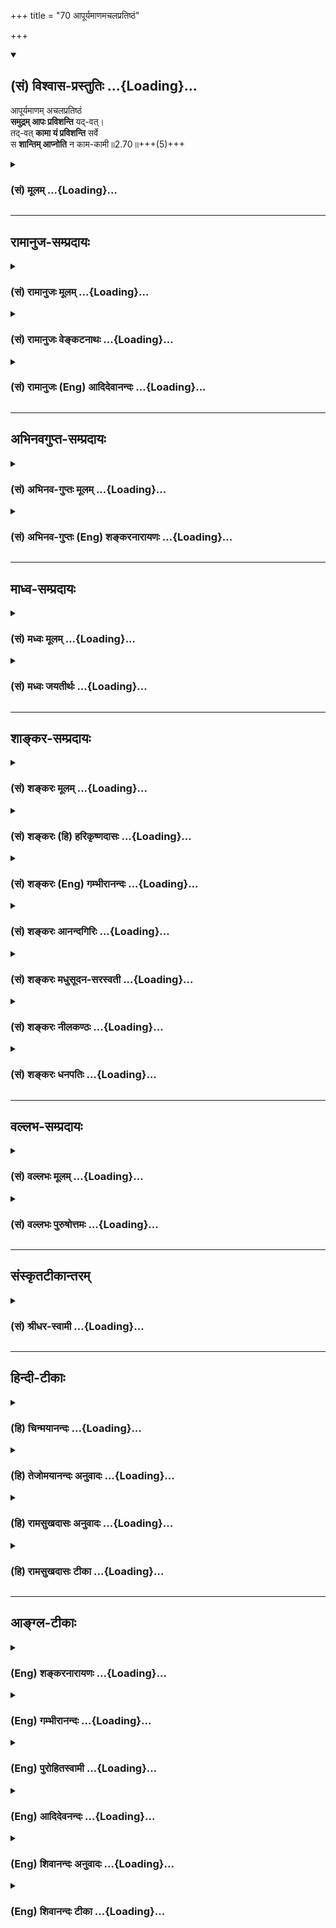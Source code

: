 +++
title = "70 आपूर्यमाणमचलप्रतिष्ठं"

+++
<div class="js_include" newlevelforh1="2" title="(सं) विश्वास-प्रस्तुतिः" unfilled url="/purANam_vaiShNavam/mahAbhAratam/06-bhIShma-parva/03-bhagavad-gItA-parva/saMskRtam/vishvAsa-prastutiH/02_sAnkhya-yogaH_sarva-/70_ApUryamANamachala.md">
<details open><summary><h2>(सं) विश्वास-प्रस्तुतिः ...{Loading}...</h2></summary>

आपूर्यमाणम् अचलप्रतिष्ठं  
**समुद्रम् आपः प्रविशन्ति** यद्-वत्।  
तद्-वत् **कामा यं प्रविशन्ति** सर्वे  
स **शान्तिम् आप्नोति** न काम-कामी॥2.70॥+++(5)+++
</details>
</div>
<div class="js_include collapsed" newlevelforh1="3" title="(सं) मूलम्" unfilled url="/purANam_vaiShNavam/mahAbhAratam/06-bhIShma-parva/03-bhagavad-gItA-parva/saMskRtam/mUlam/02_sAnkhya-yogaH_sarva-/70_ApUryamANamachala.md">
<details><summary><h3>(सं) मूलम् ...{Loading}...</h3></summary>

आपूर्यमाणमचलप्रतिष्ठं  
समुद्रमापः प्रविशन्ति यद्वत्।  
तद्वत्कामा यं प्रविशन्ति सर्वे  
स शान्तिमाप्नोति न कामकामी।।2.70।।
</details>
</div>


_________________
## रामानुज-सम्प्रदायः
<div class="js_include collapsed" newlevelforh1="3" title="(सं) रामानुजः मूलम्" unfilled url="/purANam_vaiShNavam/mahAbhAratam/06-bhIShma-parva/03-bhagavad-gItA-parva/saMskRtam/rAmAnujaH/mUlam/02_sAnkhya-yogaH_sarva-/70_ApUryamANamachala.md">
<details><summary><h3>(सं) रामानुजः मूलम् ...{Loading}...</h3></summary>

।।2.70।। यथा आत्मना एव **आपूर्यमाणम्** एकरूपं **समुद्रं** नादेया
**आपः प्रविशन्ति** आसाम् अपां प्रवेशे अपि अप्रवेशे वा समुद्रो न कञ्चन
विशेषम् आपद्यते। एवं **सर्वे कामाः** शब्दादिविषया **यं** संयमिनं
**प्रविशन्ति** इन्द्रियगोचरतां यान्ति **स शान्तिम् आप्नोति।**
शब्दादिषु इन्द्रियगोचरताम् आपन्नेषु अनापन्नेषु च स्वात्मावलोकनतृप्त्या
एव यो न विकारम् आप्नोति स एव शान्तिम् आप्नोति इत्यर्थः **न कामकामी**
यः शब्दादिभिर्विक्रियते स कदाचिद् अपि न शान्तिम् आप्नोति।  

</details>
</div>
<div class="js_include collapsed" newlevelforh1="3" title="(सं) रामानुजः वेङ्कटनाथः" unfilled url="/purANam_vaiShNavam/mahAbhAratam/06-bhIShma-parva/03-bhagavad-gItA-parva/saMskRtam/rAmAnujaH/venkaTanAthaH/02_sAnkhya-yogaH_sarva-/70_ApUryamANamachala.md">
<details><summary><h3>(सं) रामानुजः वेङ्कटनाथः ...{Loading}...</h3></summary>

।।2.70।। एवं शब्दाद्यदर्शिनः पर्यवसितात्मदर्शनमयी सिद्धिरुक्ता एतस्या एव
सिद्धेरर्वाचीनामदूरविप्रकृष्टां
शब्दादिविषयदर्शनेऽप्यविकारतारूपामवस्थामाह आपूर्यमाणमिति। अत्र
प्रवेशाप्रवेशयोरविशेषोपलम्भस्य विवक्षितत्वात्आपूर्णमाणमिति न
प्रविशन्तीभिर्नादेयीभिरद्भिरापूरणं विवक्षितम् अपितु दार्ष्टान्तिके
विवक्षितायाः स्वात्मावलोकनतृप्तेः प्रतिनिर्देशः क्रियते इति दर्शयति
स्वेनैवेति। अचलप्रतिष्ठशब्दोऽत्र

सीमातिलङ्घनादिहेतुभूतवृद्धिह्रासराहित्यपर इत्याह एकरूपमिति। नादेया
इत्यनेन समुद्रप्रयत्ननिरपेक्षं स्वतस्समुद्रप्रावण्यं सूच्यते। दृष्टान्ते
निर्मथितार्थमाह आसामिति। कामा इत्यत्र कर्मणि व्युत्पत्तिमभिप्रेत्याह
शब्दादयो विषया इति। अविकारतासिद्ध्यर्थं यच्छब्दस्य
पूर्वोक्तसंयमित्वाभिप्रायतामाह यं संयमिनमिति। रूपादिविषयाणां पुरुषे
प्रवेशो नान्नपानादिवच्छरीरान्तःप्रवेशः अतः तत्तदिन्द्रियद्वारा
ज्ञानविषयत्वमेव विवक्षितमित्यभिप्रायेणाह इन्द्रियेति। यस्येति शेषः।
तद्वदित्यनेन सिद्धमाह शब्देति।
नित्यनिरवद्यनिरतिशयस्वात्मानुभवानन्दसन्दोहमग्नोनश्वरदुःखमिश्रसातिशयविषयानुभवानन्दबिन्दुषु
न सज्जते इति भावः। न कामकामी इत्येतत्पूर्वोक्तस्यार्थस्य व्यतिरेकेण
दृढीकरणमिति व्यञ्जयति य इति। विकारस्य प्रसक्तत्वात् कामित्वं स्वकार्यं
विकारमप्यजहल्लक्षणया लक्षयतीतिविक्रियत इत्युक्तम्। कामान्कामयितुं शीलं
यस्य स कामकामीकदाचिदपीति यावत्कामपरित्यागमित्यर्थः। एतेन यो विक्रियते स
न शान्तिमाप्नोतीत्यनयोरैकार्थ्यशङ्का परिहृता। विषयदर्शने
विक्रियमाणोऽन्यदापि स्पृहारहितो न स्यादित्यर्थः।  
  

</details>
</div>
<div class="js_include collapsed" newlevelforh1="3" title="(सं) रामानुजः (Eng) आदिदेवानन्दः" unfilled url="/purANam_vaiShNavam/mahAbhAratam/06-bhIShma-parva/03-bhagavad-gItA-parva/saMskRtam/rAmAnujaH/english/AdidevAnandaH/02_sAnkhya-yogaH_sarva-/70_ApUryamANamachala.md">
<details><summary><h3>(सं) रामानुजः (Eng) आदिदेवानन्दः ...{Loading}...</h3></summary>

2.70 The river waters enter into the sea which is full by itself and is thus the same, i.e., unchanging in shape. The sea exhibits no special increase or decrease, whether the waters or rivers enter it or not. Even so do all objects of desire, i.e., objects of sense perception like sound etc., enter into a self-controlled one, i.e., they produce only sensorial impressions but no reaction from him. Such a person will attain peace. The meaning is that he alone attains to peace, who by reason of the contentment coming from the vision of the self, feels no disturbance when objects of sense like sound, etc., come within the ken of the senses or when they do not come. This is not the case with one who runs after desires. Whoever is agitated by sound and other objects,
never attains to peace.

</details>
</div>


_________________
## अभिनवगुप्त-सम्प्रदायः
<div class="js_include collapsed" newlevelforh1="3" title="(सं) अभिनव-गुप्तः मूलम्" unfilled url="/purANam_vaiShNavam/mahAbhAratam/06-bhIShma-parva/03-bhagavad-gItA-parva/saMskRtam/abhinava-guptaH/mUlam/02_sAnkhya-yogaH_sarva-/70_ApUryamANamachala.md">
<details><summary><h3>(सं) अभिनव-गुप्तः मूलम् ...{Loading}...</h3></summary>

।।2.72।। अत एव  
आपूर्यमाणमिति। योगी न कामार्थ बहिर्धावति अपि तु इन्द्रियधर्मतया तं +++(N
omit तं and read विषयानुप्रविशन्तो)+++ नतरां यान्ति ( न तरंगयन्ति) विषया
अनुप्रविशन्तो न तरङ्गयन्ति नदीवेगा इवोदधिम्। एवं तृतीयो निर्णीतः।  
  
  
  

</details>
</div>
<div class="js_include collapsed" newlevelforh1="3" title="(सं) अभिनव-गुप्तः (Eng) शङ्करनारायणः" unfilled url="/purANam_vaiShNavam/mahAbhAratam/06-bhIShma-parva/03-bhagavad-gItA-parva/saMskRtam/abhinava-guptaH/english/shankaranArAyaNaH/02_sAnkhya-yogaH_sarva-/70_ApUryamANamachala.md">
<details><summary><h3>(सं) अभिनव-गुप्तः (Eng) शङ्करनारायणः ...{Loading}...</h3></summary>

2.70 Apuryamanam etc. the man of Yoga does not run out for the sake of
pleasure; but, rather just as the floods of the rivers enter into the
sea, the objects of pleasure \[themselves\] continuously enter into him
on account of their being peculiar attributes of the sense-organs; and
they do not create in him waves \[of agitation\]. thus the third estion
is decided.

</details>
</div>


_________________
## माध्व-सम्प्रदायः
<div class="js_include collapsed" newlevelforh1="3" title="(सं) मध्वः मूलम्" unfilled url="/purANam_vaiShNavam/mahAbhAratam/06-bhIShma-parva/03-bhagavad-gItA-parva/saMskRtam/madhvaH/mUlam/02_sAnkhya-yogaH_sarva-/70_ApUryamANamachala.md">
<details><summary><h3>(सं) मध्वः मूलम् ...{Loading}...</h3></summary>

।।2.70।। तेन विषयानुभवप्रकारमाह आपूर्यमाणमिति। यो
विषयैरापूर्यमाणोऽप्यचलप्रतिष्ठो भवति नोत्सेकं प्राप्नोति न च प्रयत्नं
करोति न चाभावे शुष्यति। न हि समुद्रः सरित्प्रवेशाप्रवेशनिमित्तौ
वृद्धिशोषौ बहुतरौ प्राप्नोति प्रयत्नं वा करोति। स मुक्तिं
प्राप्नोतीत्यर्थः।  

</details>
</div>
<div class="js_include collapsed" newlevelforh1="3" title="(सं) मध्वः जयतीर्थः" unfilled url="/purANam_vaiShNavam/mahAbhAratam/06-bhIShma-parva/03-bhagavad-gItA-parva/saMskRtam/madhvaH/jayatIrthaH/02_sAnkhya-yogaH_sarva-/70_ApUryamANamachala.md">
<details><summary><h3>(सं) मध्वः जयतीर्थः ...{Loading}...</h3></summary>

।।2.70।। पृष्टस्य समस्तस्योत्तरमुक्तं तत्किंआपूर्यमाणं इत्यनेनेत्यत आह
**तेने**ति। क्रियमाणेत्युपस्कर्तव्यम्। नित्यसापेक्षत्वादसामर्थ्याभावः।
बाह्यानुसन्धानरहितस्य युज्येतापि कथञ्चिद्गमनादिकं विषयानुभवस्तु
दृश्यमानः कथं स्यात् तस्य नियतसाधनसाध्यस्यानुसन्धानेन
विनाऽनुदयादित्याशङ्कापरिहारार्थमिति शेषः। तद्वत्कामा यं प्रविशन्ति इति
सङ्क्षेपेणोक्तं तद्विवृणोति **य** इति। कामशब्दस्यार्थो विषयैरिति।
अन्यथाविहाय कामान् 2।71 इत्युत्तरविरोधात्। अचलप्रतिष्ठत्वस्यैव
व्याख्यानं नोत्सेकमित्यादि। कुत एषोऽर्थः इत्यतः
समुद्रदृष्टान्तोपादानसामर्थ्यादिति भावेनाह **न ही**ति। स शान्तिमाप्नोति
इत्यस्यार्थमाह **स** इति। ज्ञानिप्रशंसार्थमेतत्। एतद्दृष्ट्वा
केचिज्ज्ञानिन एव मुक्तिरित्यनेनाहेत्याहुः तदसत् गतार्थत्वात्।  

</details>
</div>


_________________
## शाङ्कर-सम्प्रदायः
<div class="js_include collapsed" newlevelforh1="3" title="(सं) शङ्करः मूलम्" unfilled url="/purANam_vaiShNavam/mahAbhAratam/06-bhIShma-parva/03-bhagavad-gItA-parva/saMskRtam/shankaraH/mUlam/02_sAnkhya-yogaH_sarva-/70_ApUryamANamachala.md">
<details><summary><h3>(सं) शङ्करः मूलम् ...{Loading}...</h3></summary>

।।2.70।।  
  
**आपूर्यमाणम्** अद्भिः **अचलप्रतिष्ठम्** अचलतया प्रतिष्ठा अवस्थितिः
यस्य तम् अचलप्रतिष्ठं **समुद्रम् आपः** सर्वतो गताः **प्रविशन्ति**
स्वात्मस्थमविक्रियमेव सन्तं **यद्वत् तद्वत् कामाः** विषयसंनिधावपि
सर्वतः इच्छाविशेषाः **यं** पुरुषम् समुद्रमिव आपः अविकुर्वन्तः
**प्रविशन्ति** सर्वे आत्मन्येव प्रलीयन्ते न स्वात्मवशं कुर्वन्ति **सः
शान्तिं** मोक्षम् **आप्नो**ति **न** इतरः **कामकामी** काम्यन्त इति
कामाः विषयाः तान् कामयितुं शीलं यस्य सः कामकामी नैव प्राप्नोति
इत्यर्थः।।  
यस्मादेवं तस्मात्  
  

</details>
</div>
<div class="js_include collapsed" newlevelforh1="3" title="(सं) शङ्करः (हि) हरिकृष्णदासः" unfilled url="/purANam_vaiShNavam/mahAbhAratam/06-bhIShma-parva/03-bhagavad-gItA-parva/saMskRtam/shankaraH/hindI/harikRShNadAsaH/02_sAnkhya-yogaH_sarva-/70_ApUryamANamachala.md">
<details><summary><h3>(सं) शङ्करः (हि) हरिकृष्णदासः ...{Loading}...</h3></summary>

।।2.70।। जिसने तीनों एषणाओंका त्याग कर दिया है ऐसे स्थितप्रज्ञ विद्वान्
संन्यासीको ही मोक्ष मिलता है भोगोंकी कामना करनेवाले असंन्यासीको नहीं। इस
अभिप्रायको दृष्टान्तद्वारा प्रतिपादन करनेकी इच्छा करते हुए भगवान् कहते
हैं  
  
जिस प्रकार जलसे परिपूर्ण अचल प्रतिष्ठावाले समुद्रमें अर्थात् अचल भावसे
जिसकी प्रतिष्ठा स्थिति है ऐसे अपनी मर्यादामें स्थित समुद्रमें सब ओरसे
गये हुए जल उसमें किसी प्रकारका विकार उत्पन्न किये बिना  
  
ही समा जाते हैं।  
उसीप्रकार विषयोंका सङ्ग होनेपर भी जिस पुरुषमें समस्त इच्छाएँ समुद्रमें
जलकी भाँति कोई भी विकार उत्पन्न न करती हुई सब ओरसे प्रवेश कर जाती हैं
अर्थात् जिसकी समस्त कामनाएँ आत्मामें लीन हो जाती हैं उसको अपने वशमें
नहीं कर सकतीं  
उस पुरुषको शान्ति मोक्ष मिलता है दूसरेको अर्थात् भोगोंकी कामना
करनेवालेको नहीं मिलता। अभिप्राय यह कि जिनको पानेके लिये इच्छा की जाती है
उन भोगोंका नाम काम है उनको पानेकी इच्छा करना जिसका स्वभाव है वह कामकामी
है वह उस शान्तिको कभी नहीं पाता।  

</details>
</div>
<div class="js_include collapsed" newlevelforh1="3" title="(सं) शङ्करः (Eng) गम्भीरानन्दः" unfilled url="/purANam_vaiShNavam/mahAbhAratam/06-bhIShma-parva/03-bhagavad-gItA-parva/saMskRtam/shankaraH/english/gambhIrAnandaH/02_sAnkhya-yogaH_sarva-/70_ApUryamANamachala.md">
<details><summary><h3>(सं) शङ्करः (Eng) गम्भीरानन्दः ...{Loading}...</h3></summary>

2.70 Sah, that man; apnoti, attains; santim, peace Liberation; yam, into
whom, into which person; sarve, all; kamah, desires, all forms of
wishes; pravisanti, enter, from all directions, like waters entering
into a sea, without overwhelming him even in the presence of objects;
they vanish in the Self, they do not bring It under their own influence,
tadvat, in the same way; yadvat, as; apah, waters, coming from all
sides; pravisanti, flow into; samudram, a sea; that remains
acala-pratistham, unchanged, that continues to be its own self, without
any change; apuryamanam, (even) when filled up from all sides with
water. Na, not so the other; who is kama-kami, desirous of objects. Kama
means objects which are sought after. He who is given to desire them is
kama-kami. The idea implied is that he never attains (peace). Since this
is so, therefore.

</details>
</div>
<div class="js_include collapsed" newlevelforh1="3" title="(सं) शङ्करः आनन्दगिरिः" unfilled url="/purANam_vaiShNavam/mahAbhAratam/06-bhIShma-parva/03-bhagavad-gItA-parva/saMskRtam/shankaraH/AnandagiriH/02_sAnkhya-yogaH_sarva-/70_ApUryamANamachala.md">
<details><summary><h3>(सं) शङ्करः आनन्दगिरिः ...{Loading}...</h3></summary>

।।2.70।। नन्वसंन्यासिनापि विद्यावतां विद्याफलस्य मोक्षस्य लब्धुं
शक्यत्वात्किमिति विदुषः संन्यासो नियम्यते तत्राह  **विदुष इति।**
आपातज्ञानवतो विवेकवैराग्यादिविशिष्टस्यैषणाभ्यः सर्वाभ्योऽभ्युत्थितस्य
श्रवणादिद्वारा समुत्पन्नसाक्षात्कारवतो मुख्यस्य संन्यासिनो मोक्षो
नान्यस्य विषयतृष्णापरिभूतस्येत्येतद्दृष्टान्तेन
प्रतिपादयितुमिच्छन्रागद्वेषवियुक्तैस्तु इति श्लोकोक्तमेवार्थं पुनराहेति
योजना। अद्भिः समुद्रस्य समन्तात्पूर्यमाणत्वे वृद्धिह्रासवती तदीया
स्थितिरापतेदित्याशङ्क्याह **अचलेति।** नहि समद्रस्योदकात्मकं प्रतिनियतं
रूपं कदाचिद्विवर्धते ह्रसते वा तेन तदीया स्थितिरेकरूपैवेत्यर्थः।
तत्तन्नादेयाश्चेदापः समुद्रान्तर्गच्छन्ति तर्हि तस्य
विक्रियावत्त्वादप्रतिष्ठा स्यादित्याशङ्क्याह **स्वात्मस्थमिति।**
इच्छाविशेषा विषयाणामसंनिधौ विदुषि निर्विकारे प्रविशन्तोऽपि संनिधाने
तस्मिन्प्रविशन्तो विकारमापादयेयुरित्याशङ्क्याह **विषयेति।** प्रवेशं
विशदयति **सर्वत इति।** **योऽकाम इत्यादि।** श्रुतेर्विषयविमुखस्य
निष्कामस्य मोक्षो न कामकामुकस्येत्याह **स शान्तिमिति।  
**

</details>
</div>
<div class="js_include collapsed" newlevelforh1="3" title="(सं) शङ्करः मधुसूदन-सरस्वती" unfilled url="/purANam_vaiShNavam/mahAbhAratam/06-bhIShma-parva/03-bhagavad-gItA-parva/saMskRtam/shankaraH/madhusUdana-sarasvatI/02_sAnkhya-yogaH_sarva-/70_ApUryamANamachala.md">
<details><summary><h3>(सं) शङ्करः मधुसूदन-सरस्वती ...{Loading}...</h3></summary>

।।2.70।। एतादृशस्य स्थितप्रज्ञस्य सर्वविक्षेपशान्तिरप्यर्थसिद्धेति
सदृष्टान्तमाह सर्वाभिर्नदीभिरापूर्यमाणं सन्तं  
  
वृष्ट्यादिप्रभवा अपि सर्वा अपि नद्यः समुद्रं प्रविशन्ति। कीदृशम्।
अचलप्रतिष्ठमनतिक्रान्तमर्यादं अचलानां मैनाकादीनां प्रतिष्ठा यस्मिन्निति
वा गाम्भीर्यातिशय उक्तः। यद्वद्येन प्रकारेण निर्विकारत्वेन तद्वत्तेनैव
निर्विकारत्वप्रकारेण यं स्थितप्रज्ञं  
  
निर्विकारमेव सन्तं कामा अज्ञैर्लोकैः काम्यमानाः शब्दाद्याः सर्वे विषया
अवर्जनीयतया प्रारब्धकर्मवशात्प्रविशन्ति नतु तच्चित्तं विकर्तुं
शक्नुवन्ति स महासमुद्रस्थानीयः स्थितप्रज्ञः शान्तिं
सर्वलौकिकालौकिककर्मविक्षेणनिवृत्तिं बाधितानुवृत्ताविद्याकार्यनिवृत्तिं
चाप्नोति ज्ञानबलेन। न कामकामी कामान्विषयान्कामयितुं शीलं यस्य स
कामकाम्यज्ञः शान्तिं व्याख्यातां नाप्नोति अपितु सर्वदा
लौकिकालौकिककर्मविक्षेपेण महति शोकार्णवे मग्नो भवतीति वीक्यार्थः। एतेन
ज्ञानिन एव फलभूतो विद्वत्संन्यासस्तस्यैव च सर्वविक्षेपनिवृत्तिरूपा
जीवन्मुक्तिर्दैवाधीनविषयभोगेऽपि निर्विकारतेत्यादिकमुक्तं वेदितव्यम्।  

</details>
</div>
<div class="js_include collapsed" newlevelforh1="3" title="(सं) शङ्करः नीलकण्ठः" unfilled url="/purANam_vaiShNavam/mahAbhAratam/06-bhIShma-parva/03-bhagavad-gItA-parva/saMskRtam/shankaraH/nIlakaNThaH/02_sAnkhya-yogaH_sarva-/70_ApUryamANamachala.md">
<details><summary><h3>(सं) शङ्करः नीलकण्ठः ...{Loading}...</h3></summary>

।।2.70।। ननुप्रजहाति यदा कामान्इन्द्रियाणीन्द्रियार्थेभ्यो निगृहीतानि
इत्यादिनाऽसकृद्विषयाणां प्रहाणं तेभ्यश्च इन्द्रियादीनां
प्रत्याहरणमुक्तम्। तेन तेषामात्मनः पृथक्सत्त्वमस्तीति सिद्धम्। न चनेह
नानास्ति  
  
किंचन इत्यादिश्रुत्या तेषां बाधान्न तदस्तीति वाच्यम्। इहेति प्रतीच्येव
तन्निषेधात्। नहि इह भूतले घटो नास्तीत्युक्ते घटस्य स्वरूपं निषिध्यते
किंतु तस्य भूतलसंबन्धमात्रम्। तस्मात्कामानां पृथक्सत्त्वमस्त्यतो
नाद्वैतसिद्धिरित्याशङ्क्य सदृष्टान्तं परिहरति **आपूर्यमाणमिति।**
प्रविशन्तीभिरद्भिरापूर्यमाणमपि अचलप्रतिष्ठम् अनुद्रिक्तम्।
वृद्धिहीनत्वात्। एवं निर्गच्छन्तीभिरद्भिः रिच्यमानमप्यचलप्रतिष्ठमरिक्तं
ह्रासहीनत्वादित्यपि बोध्यम्। एवंविधं समुद्रं यद्वत् आत्मप्रभवा आपः
प्रविशन्ति तद्वत् यं पुरुषं कामैरापूर्यमाणं हीयमानं वा अचलप्रतिष्ठं
निर्विकारं वृद्धिह्रासहीनत्वात् आत्मप्रभवाः सर्वे कामाः प्रविशन्ति स एव
शान्तिं मोक्षं आत्यन्तिकं दुःखोपरमं प्राप्नोति न तु कामकामी विषयार्थी।
अयं भावः कूटस्थादात्मनः सर्वस्योत्पत्तिस्तत्रैव च लय इति
सर्वश्रुतिस्मृतिप्रसिद्धम्। तेन कामानां प्रहाणं तेभ्यश्चेन्द्रियाणां
प्रत्याहरणं स्मर्यमाणं न तेषां परमार्थतः पृथक्सत्त्वं साधयति।
बहुप्रमाणविरोधात् किंतु पामरप्रसिद्धं पृथक्सत्त्वमभिप्रेत्य
प्रहाणादिकमुक्तं प्रविलापनं त्वेवमेव व्याख्येयम्। यथाअग्नये
पथिकृतेऽष्टाकपालं निर्वपेत् इत्यादौ निर्वपतिना याग उच्यते नतु
श्रौतार्थमात्रं तद्वदिहापि ज्ञेयम्। नेह नानास्ति इत्यपीह परिदृश्यमाने
प्रपञ्चे आत्मातिरिक्तं नाना किमपि नास्तीत्येवंपरतया व्याख्येयम्। तथा
चआत्मैवेदं सर्वंब्रह्मैवेदं सर्वंसर्वं खल्विंद ब्रह्म इत्यादयः
श्रुतिवादाः संगच्छन्ते। आत्मनि कल्पितस्यास्य तत्रैव निषेधेनान्यत्र
सत्त्वानुपपत्तेर्न कामानां पृथक्सत्त्वमस्तीति युक्त एव समुद्रदृष्टान्तः।
यत्तु समुद्रात्पृथग्गङ्गायाः सत्त्वमस्तीति। तन्न। कार्ये
कारणसत्तातिरिक्तसत्ताया अभावात्। वाचारम्भणं विकारो नामधेयम् इति कार्यस्य
वागालम्बनमात्रत्वश्रवणादित्यन्यत्र विस्तरः।  

</details>
</div>
<div class="js_include collapsed" newlevelforh1="3" title="(सं) शङ्करः धनपतिः" unfilled url="/purANam_vaiShNavam/mahAbhAratam/06-bhIShma-parva/03-bhagavad-gItA-parva/saMskRtam/shankaraH/dhanapatiH/02_sAnkhya-yogaH_sarva-/70_ApUryamANamachala.md">
<details><summary><h3>(सं) शङ्करः धनपतिः ...{Loading}...</h3></summary>

।।2.70।। एतादृशस्यैव मोक्षप्राप्तिर्न कामिन इति सदृष्टान्तमाह
**आपूर्यमाणमिति।** अद्भिरापूर्यंमाणमचलप्रतिष्ठमनतिक्रान्त मर्यादं
अचलानां मैनाकादीनां प्रतिष्ठा यास्मिंस्तम्। एतेन गाम्भीर्यातिशय उक्त
इत्यर्थस्तु भाष्यकृद्भिर्न कृतः। अनतिक्रान्तमर्यादत्वस्यैवात्र
विवक्षितत्वात्। मैनाकादेरिन्द्रवज्रभयात्समुद्रे तिरोभूय स्थितस्य
सपक्षत्वेन तस्मिन्नचलशब्दप्रवृत्तौ कारणाभावाच्च। समुद्रमापः
काश्चित्सकण्टकाः काश्चित्सपुष्पाः सर्वतोगताः प्रविशन्ति
स्वात्मस्थमविक्रियमेव सन्तं यद्वत्तद्वत्सर्वे कामाः लोकैः काम्यमाना
विषयाः यं स्थितप्रज्ञं अचलाऽप्रकम्पा प्रतिष्ठा यस्य अचले ब्रह्मणि
प्रतिष्ठा यस्येति वा प्रविशन्ति। सर्वे आत्मन्येव लीयन्ते। नह्यात्मवशं
कुर्वन्ति सः शान्तिं मोक्षाभिधां प्राप्नोति। कामान्विषयान्कामयितुं शीलं
यस्य स कामकामी नैव प्राप्नोतीत्यर्थः। यत्त्वन्ये प्रजहातीत्यादिग्रन्थेन
कामादित्यागेन्द्रियनिग्रहकथनपरेण कामादीनां पृथक्त्वमुक्तम् अतो
नाद्वैतसिद्धिरित्याशङ्क्य सदृष्टान्तं परिहरति।
प्रविशन्तीभिरद्भिरापूर्यमाणमचलप्रतिष्ठं समुद्रं यद्वदापः प्रविशन्ति
तद्वद्यं पुरुषं कामैरापूर्यमाणं हीयमानं वाचलप्रतिष्ठं निर्विकारं
वृद्धिह्नासहीनत्वात्। आत्मप्रभवाः सर्वे कामाः प्रविशन्ति स
शान्तिमाप्नोति। नतु कामकामी काम्यन्त इत कामा विषयास्तान्कामयितुं शीलं
यस्य स कामकामी नैव प्राप्नोतीत्यर्थः। अयं भावः पूर्वग्रन्थेन कामादीनां
पृथक्सत्त्वं न प्रतिपाद्यते किंतु पामरसिद्धं पृथक्सत्त्वमभिप्रेत्य
प्रहाणादिकमुच्यते इत्यादि वर्णन्ति तदुपेक्ष्यम्। प्रकरणविरोधात् यत्पदेन
पूर्वोत्तरं बह्वभ्यस्तस्यात्रापि यमिति श्रूयमाणस्य
मोक्षाधिकारिणस्त्यागायोगात्स शान्तिमाप्नोति न कामकामी इति
वाक्यशेषविरोधच्चेति दिक्।  

</details>
</div>


_________________
## वल्लभ-सम्प्रदायः
<div class="js_include collapsed" newlevelforh1="3" title="(सं) वल्लभः मूलम्" unfilled url="/purANam_vaiShNavam/mahAbhAratam/06-bhIShma-parva/03-bhagavad-gItA-parva/saMskRtam/vallabhaH/mUlam/02_sAnkhya-yogaH_sarva-/70_ApUryamANamachala.md">
<details><summary><h3>(सं) वल्लभः मूलम् ...{Loading}...</h3></summary>

।।2.70।। अन्यच्च। यथा समुद्रो न कं प्रतियाति किन्तु तं प्रत्येवापः सर्वा
यान्ति तथा कामाः सर्वे तमेव विशन्ति तत आप्तकामः स शानतिमाप्नोति
क्षुब्धोऽपि समुद्र इवाचलप्रतिष्ठो
बाह्याद्युपाधिकृतकामतरङ्गानाकुलितस्वरूपो भवति। उपमीयत इति तथा
विशेषणसमभिव्याहारः।  

</details>
</div>
<div class="js_include collapsed" newlevelforh1="3" title="(सं) वल्लभः पुरुषोत्तमः" unfilled url="/purANam_vaiShNavam/mahAbhAratam/06-bhIShma-parva/03-bhagavad-gItA-parva/saMskRtam/vallabhaH/puruShottamaH/02_sAnkhya-yogaH_sarva-/70_ApUryamANamachala.md">
<details><summary><h3>(सं) वल्लभः पुरुषोत्तमः ...{Loading}...</h3></summary>

  
  
।।2.70।। ननु लौकिकविषयाणां दर्शनाद्यभावात्कथं प्राप्तिः इत्यत आह
आपूर्यमाणमिति। नानानदीभिः आपूर्यमाणमपि अचलप्रतिष्ठं वर्द्धनादिविकाररहितं
समुद्रं यद्वदापः प्रविशन्ति तद्वदनेकस्त्रीभिः कामरसे प्रवर्त्यमानं यं
भगवत्कामाः सर्वे स्वमनोरथाः स्वार्थं प्रविशन्तीति यो जानाति स शान्तिं
कामानां शान्तिं परमसुखमाप्नोति। अत एव श्रीभागवते मनोरथान्तं श्रुतयो यथा
ययुः 10।32।13 इत्युक्तम्। न कामकामी यस्तु लौकिककामभोगशीलः स न
प्राप्नोतीत्यर्थः। यद्वा यं सर्वे कामाः पूर्वोक्तप्रकारेण प्रविशन्ति
तम्। योऽदृष्ट्वापि कामयते तदर्थं वा स शान्तिं परमानन्दमाप्नोति न तु
स्वार्थं कामाभिलाषीति भावः।  
  
  
  

</details>
</div>


_________________
## संस्कृतटीकान्तरम्
<div class="js_include collapsed" newlevelforh1="3" title="(सं) श्रीधर-स्वामी" unfilled url="/purANam_vaiShNavam/mahAbhAratam/06-bhIShma-parva/03-bhagavad-gItA-parva/saMskRtam/shrIdhara-svAmI/02_sAnkhya-yogaH_sarva-/70_ApUryamANamachala.md">
<details><summary><h3>(सं) श्रीधर-स्वामी ...{Loading}...</h3></summary>

।।2.70।। ननु विषयेषु दृष्ट्यभावे कथमसौ तान्भुङ्क्त इत्यपेक्षायामाह
**आपूर्यमाणमिति।** नानानदीभिरापूर्यमाणमपि
अचलप्रतिष्ठमनतिक्रान्तमर्यादमेव समुद्रं पुनरप्यन्या आपो यथा प्रविशन्ति।
तथा कामा विषया यं मुनिमन्तर्दृष्टिं भोगैरविक्रियमाणमेव
प्रारब्धकर्मभिराक्षिप्ताः सन्तः प्रविशन्ति स शान्तिं कैवल्यं प्राप्नोति
नतु कामकामी भोगकामनाशीलः।  

</details>
</div>


_________________
## हिन्दी-टीकाः
<div class="js_include collapsed" newlevelforh1="3" title="(हि) चिन्मयानन्दः" unfilled url="/purANam_vaiShNavam/mahAbhAratam/06-bhIShma-parva/03-bhagavad-gItA-parva/hindI/chinmayAnandaH/02_sAnkhya-yogaH_sarva-/70_ApUryamANamachala.md">
<details><summary><h3>(हि) चिन्मयानन्दः ...{Loading}...</h3></summary>

।।2.70।। यह सुविदित तथ्य है कि यद्यपि करोड़ों गैलन पानी अनेक सरिताओं
द्वारा विभिन्न दिशाओं से आकर निरन्तर समुद्र में समाता रहता है तथापि
समुद्र की मर्यादा किसी प्रकार भंग नहीं होती। इसी प्रकार ज्ञानेन्द्रियों
के माध्यम से असंख्य विषय संवेदनाएँ ज्ञानी पुरुष के मन में पहुँचती रहती
हैं फिर भी वे उसके अन्तकरण में किसी प्रकार का भी विकार अथवा क्षोभ
उत्पन्न नहीं कर सकतीं।  
विषयों के बीच रहता हुआ इन्द्रियों के द्वारा समस्त व्यवहार करता हुआ भी जो
पुरुष स्वस्वरूप की स्थिति से विचलित नहीं होता वही ज्ञानी है सन्त है।
भगवान् स्पष्ट कहते हैं कि ऐसा पुरुष ही वास्तविक शान्ति और आनन्द प्राप्त
करता है। इतना कहने मात्र से मानो उन्हें सन्तोष नहीं होता और आगे वे कहते
हैं भोगों की कामना करने वाले पुरुषों को कभी शान्ति नहीं मिलती।  
उपर्युक्त विचार आधुनिक भौतिकवादी विचारधारा के सर्वथा विपरीत हैं। उनकी यह
धारणा है कि अधिक इच्छाओं के होने से भौतिक उन्नति होगी और अधिक से अधिक
इच्छाओं की पूर्ति से मनुष्य को सुखी बनाया जा सकता है। औद्योगीकरण और बड़ी
मात्रा में उत्पादन के सिद्धांतों पर आधारित भौतिकवादी समाज का प्रयत्न
मनुष्य में इच्छाओं की निरन्तर वृद्धि करने के लिए ही हो रहा है। परिणाम यह
हुआ है कि आज के सामान्य मनुष्य की इच्छायें एक शताब्दी पूर्व अपने
पूर्वजों की इच्छाओं से लाखगुना अधिक हैं। बड़ेबड़े व्यापारी और उद्योगपति
विज्ञान की आधुनिक उपलब्धियों की सहायता से नईनई इच्छायें उत्पन्न करने और
उन्हें पूर्ण करने का प्रयत्न करते रहते हैं। जिस मात्रा में मनुष्य की
इच्छायें पूर्ण होती हैं उसे कहा जाता है कि अब वह पहले से कहीं अधिक सुखी
है।  
इसके विपरीत भारत के प्राचीन महान् विचारकों ने स्वानुभव सूक्ष्म निरीक्षण
एवं अध्ययन से यह पाया कि इच्छाओं की पूर्ति से प्राप्त सुख कभी पूर्ण नहीं
हो सकता। सुख की मात्रा को गणित की भाषा में इस प्रकार बताया जा सकता है  
  
सुख की मात्रा पूर्ण हुई इच्छाओं की संख्यामन में स्थित इच्छाओं की
संख्या  
भौतिकवादी धर्मनिरपेक्ष आधुनिक लोग भी इस सत्य को स्वीकार तो करते हैं
परन्तु उनकी तथा ऋषियों की व्यावहारिक कार्यप्रणाली बहुत भिन्न दिखाई देती
है।  
आज सर्वत्र अधिकसेअधिक इच्छाओं को पूर्ण करने का प्रयत्न सुख के लिए किया
जाता है। प्राचीन ऋषिगण भी मानव समाज में ही रहते थे और तत्त्वज्ञान के
द्वारा उनका लक्ष्य समाज को अधिक सुखी बनाना ही था। उन्होंने पहचाना कि
इच्छाओं की संख्या कम किये बिना केवल अधिक से अधिक इच्छाओं की पूर्ति से न
कोई वास्तविक आनन्द ही प्राप्त होता है और न ही उसमें कोई विशेष वृद्धि ही।
परन्तु आज हम ऋषियों के विचार से सर्वथा भिन्न मार्ग अपना रहे हैं और
इसीलिए समाज में आनन्द नहीं दिखाई देता।  
औपनिषदिक सिद्धांत का ही प्रतिपादन गीता में है जिसकी प्रशंसा भारतीय
कवियों द्वारा मुक्त कण्ठ से की गई है। अनेक भोगों की कामना करने वाला
पुरुष कभी शान्ति प्राप्त नहीं करता। बाह्य जगत् का त्रुटिपूर्ण मूल्यांकन
करने पर ही विषयों में हमें दुखी बनाने की सार्मथ्य आ जाती है अन्यथा वे
स्वयं किसी प्रकार की हानि हमें नहीं पहुँचा सकते। आनन्दस्वरूप में स्थित
ज्ञानी पुरुष इन सब विषयों से अविचलित रहता है।  
  
स्थितप्रज्ञ पुरुष के लक्षणों का प्रारम्भ करते हुए भगवान् ने उसकी
आत्मसन्तुष्टि एवं निष्कामत्व को बताया था उसी को और अधिक विस्तार से इस
श्लोक में बताया गया है।  
  
इसलिए  

</details>
</div>
<div class="js_include collapsed" newlevelforh1="3" title="(हि) तेजोमयानन्दः अनुवादः" unfilled url="/purANam_vaiShNavam/mahAbhAratam/06-bhIShma-parva/03-bhagavad-gItA-parva/hindI/tejomayAnandaH/anuvAdaH/02_sAnkhya-yogaH_sarva-/70_ApUryamANamachala.md">
<details><summary><h3>(हि) तेजोमयानन्दः अनुवादः ...{Loading}...</h3></summary>

।।2.70।। जैसे सब ओर से परिपूर्ण अचल प्रतिष्ठा वाले समुद्र में (अनेक
नदियों के) जल (उसे विचलित किये बिना) समा जाते हैं; वैसे ही जिस पुरुष के
प्रति कामनाओं के विषय उसमें (विकार उत्पन्न किये बिना) समा जाते हैं; वह
पुरुष शान्ति प्राप्त करता है; न कि भोगों की कामना करने वाला पुरुष।।  
  

</details>
</div>
<div class="js_include collapsed" newlevelforh1="3" title="(हि) रामसुखदासः अनुवादः" unfilled url="/purANam_vaiShNavam/mahAbhAratam/06-bhIShma-parva/03-bhagavad-gItA-parva/hindI/rAmasukhadAsaH/anuvAdaH/02_sAnkhya-yogaH_sarva-/70_ApUryamANamachala.md">
<details><summary><h3>(हि) रामसुखदासः अनुवादः ...{Loading}...</h3></summary>

।।2.70।। जैसे सम्पूर्ण नदियोंका जल चारों ओरसे जलद्वारा परिपूर्ण
समुद्रमें आकर मिलता है, पर समुद्र अपनी मर्यादामें अचल प्रतिष्ठित रहता है
ऐसे ही सम्पूर्ण भोग-पदार्थ जिस संयमी मनुष्य को विकार उत्पन्न किये बिना
ही उसको प्राप्त होते हैं, वही मनुष्य परमशान्तिको प्राप्त होता है,
भोगोंकी कामनावाला नहीं।

</details>
</div>
<div class="js_include collapsed" newlevelforh1="3" title="(हि) रामसुखदासः टीका" unfilled url="/purANam_vaiShNavam/mahAbhAratam/06-bhIShma-parva/03-bhagavad-gItA-parva/hindI/rAmasukhadAsaH/TIkA/02_sAnkhya-yogaH_sarva-/70_ApUryamANamachala.md">
<details><summary><h3>(हि) रामसुखदासः टीका ...{Loading}...</h3></summary>

2.70।।***व्याख्या--*'आपूर्यमाणमचलप्रतिष्ठं समुद्रमापः प्रविशन्ति
यद्वत्'--**वर्षाकालमें नदियों और नदोंका जल बहुत बढ़ जाता है, कई
नदियोंमें बाढ़ आ जाती है; परन्तु जब वह जल चारों ओरसे जलद्वारा परिपूर्ण
समुद्रमें आकर मिलता है, तब समुद्र बढ़ता नहीं, अपनी मर्यादामें ही रहता
है। परन्तु जब गरमीके दिनोंमें नदियों और नदोंका जल जब बहुत कम हो जाता है,
तब समुद्र घटता नहीं। तात्पर्य है कि नदी-नदोंका जल ज्यादा आनेसे अथवा कम
आनेसे या न आनेसे तथा बड़वानल (जलमें पैदा होनेवाली अग्नि) और सूर्यके
द्वारा जलका शोषण होनेसे समुद्रमें कोई फरक नहीं पड़ता, वह बढ़ता-घटता
नहीं। उसको नदी-नदोंके जलकी अपेक्षा नहीं रहती। वह तो सदा-सर्वदा
ज्यों-का-त्यों ही परिपूर्ण रहता है और अपनी मर्यादाका कभी त्याग नहीं
करता।  
  
**'तद्वत्कामा (टिप्पणी प₀ 106)** **यं प्रविशन्ति सर्वे स
शान्तिमाप्नोति'--**ऐसे ही संसारके सम्पूर्ण भोग उस परमात्मतत्त्वको
जाननेवाले संयमी मनुष्यको प्राप्त होते हैं, उसके सामने आते हैं, पर वे
उसके कहे जानेवाले शरीर और अन्तःकरणमें सुख-दुःखरूप विकार पैदा नहीं कर
सकते। अतः वह परमशान्तिको प्राप्त होता है। उसकी जो शान्ति है, वह
परमात्मतत्त्वके कारणसे है, भोग-पदार्थोंके कारणसे नहीं (गीता 2। 46)।  
यहाँ जो समुद्र और नदियोंके जलका दृष्टान्त दिया गया है, वह स्थितप्रज्ञ
संयमी मनुष्यके विषयमें पूरा नहीं घटता है। कारण कि समुद्र और नदियोंके
जलमें तो सजातीयता है अर्थात् जो जल समुद्रमें भरा हुआ है उसी जातिका जल
नद-नदियोंसे आता है; और नद-नदियोंसे जो जल आता है, उसी जातिका जल समुद्रमें
भरा हुआ है। परन्तु स्थितप्रज्ञ और सांसारिक भोग-पदार्थोंमें इतना फरक है
कि इसको समझानेके लिये रात-दिन आकाश-पातालका दृष्टान्त भी नहीं बैठ सकता!
कारण कि स्थितप्रज्ञ मनुष्य जिस तत्त्वमें स्थित है, वह तत्त्व चेतन है,
नित्य है, सत्य है, असीम है, अनन्त है और सांसारिक भोग-पदार्थ जड हैं,
अनित्य हैं, असत् हैं, सीमित हैं, अन्तवाले हैं। ,  
दूसरा अन्तर यह है कि समुद्रमें तो नदियोंका जल पहुँचता है, पर स्थितप्रज्ञ
जिस तत्त्वमें स्थित है, वहाँ ये सांसारिक भोग-पदार्थ पहुँचते ही नहीं,
प्रत्युत केवल उसके कहे जानेवाले शरीर अन्तःकरणतक ही पहुँचते हैं।  
अतः समुद्रका दृष्टान्त केवल उसके कहे जानेवाले शरीर और अन्तःकरणकी
स्थितिको बतानेके लिये ही दिया गया है। उसके वास्तविक स्वरूपको बतानेवाला
कोई दृष्टान्त नहीं है।  
**'न कामकामी'--**जिनके मनमें भोग-पदार्थोंकी कामना है, जो पदार्थोंको ही
महत्त्व देते हैं, जिनकी दृष्टि पदार्थोंकी तरफ ही है, उनको कितने ही
सांसारिक भोगपदार्थ मिल जायँ, तो भी उनकी तृप्ति नहीं हो सकती; उनकी कामना,
जलन, सन्ताप नहीं मिट सकते; तो फिर उनको शान्ति कैसे मिल सकती है; कारण कि
चेतन स्वरूपकी तृप्ति जड पदार्थोंसे हो ही नहीं सकती।  
  
***सम्बन्ध--***अब आगेके श्लोकमें 'स्थितप्रज्ञ कैसे चलता है;' इस
प्रश्नके उत्तरका उपसंहार करते हैं।

</details>
</div>


_________________
## आङ्ग्ल-टीकाः
<div class="js_include collapsed" newlevelforh1="3" title="(Eng) शङ्करनारायणः" unfilled url="/purANam_vaiShNavam/mahAbhAratam/06-bhIShma-parva/03-bhagavad-gItA-parva/english/shankaranArAyaNaH/02_sAnkhya-yogaH_sarva-/70_ApUryamANamachala.md">
<details><summary><h3>(Eng) शङ्करनारायणः ...{Loading}...</h3></summary>

2.70. Just as waters enter into the ocean which is being filled continuously and which is \[yet\] firmly established, in the same way,
he into whom all objects of desire enter-he attains peace; not he who longs for the objects of desire.

</details>
</div>
<div class="js_include collapsed" newlevelforh1="3" title="(Eng) गम्भीरानन्दः" unfilled url="/purANam_vaiShNavam/mahAbhAratam/06-bhIShma-parva/03-bhagavad-gItA-parva/english/gambhIrAnandaH/02_sAnkhya-yogaH_sarva-/70_ApUryamANamachala.md">
<details><summary><h3>(Eng) गम्भीरानन्दः ...{Loading}...</h3></summary>

2.70 That man attains peace into whom all desires enter in the same way as the waters flow into a sea that remains unchanged (even) when being filled up from all sides. Not so one who is desirous of objects.

</details>
</div>
<div class="js_include collapsed" newlevelforh1="3" title="(Eng) पुरोहितस्वामी" unfilled url="/purANam_vaiShNavam/mahAbhAratam/06-bhIShma-parva/03-bhagavad-gItA-parva/english/purohitasvAmI/02_sAnkhya-yogaH_sarva-/70_ApUryamANamachala.md">
<details><summary><h3>(Eng) पुरोहितस्वामी ...{Loading}...</h3></summary>

2.70 He attains Peace, into whom desires flow as rivers into the ocean,
which though brimming with water remains ever the same; not he whom desire carries away.

</details>
</div>
<div class="js_include collapsed" newlevelforh1="3" title="(Eng) आदिदेवनन्दः" unfilled url="/purANam_vaiShNavam/mahAbhAratam/06-bhIShma-parva/03-bhagavad-gItA-parva/english/AdidevanandaH/02_sAnkhya-yogaH_sarva-/70_ApUryamANamachala.md">
<details><summary><h3>(Eng) आदिदेवनन्दः ...{Loading}...</h3></summary>

2.70 He into whom all desires enter as the waters enter the full and undisturbed sea, attains to peace, and not he who longs after objects of desire.

</details>
</div>
<div class="js_include collapsed" newlevelforh1="3" title="(Eng) शिवानन्दः अनुवादः" unfilled url="/purANam_vaiShNavam/mahAbhAratam/06-bhIShma-parva/03-bhagavad-gItA-parva/english/shivAnandaH/anuvAdaH/02_sAnkhya-yogaH_sarva-/70_ApUryamANamachala.md">
<details><summary><h3>(Eng) शिवानन्दः अनुवादः ...{Loading}...</h3></summary>

2.70 He attains peace into whom all desires enter as waters enter the ocean which, filled from all sides, remains unmoved; but not the man who is full of desires.

</details>
</div>
<div class="js_include collapsed" newlevelforh1="3" title="(Eng) शिवानन्दः टीका" unfilled url="/purANam_vaiShNavam/mahAbhAratam/06-bhIShma-parva/03-bhagavad-gItA-parva/english/shivAnandaH/TIkA/02_sAnkhya-yogaH_sarva-/70_ApUryamANamachala.md">
<details><summary><h3>(Eng) शिवानन्दः टीका ...{Loading}...</h3></summary>

2.70 आपूर्यमाणम् filled from all sides; अचलप्रतिष्ठम् based in stillness; समुद्रम् ocean; आपः water; प्रविशन्ति enter; यद्वत् as;
तद्वत् so; कामाः desires; यम् whom; प्रविशन्ति enter; सर्वे all; सः he;
शान्तिम् peace; आप्नोति attains; न not; कामकामी desirer of desires.Commentary Just as the ocean filled with waters from all sides remains unmoved; so also the sage who is resting in his own Svarupa or the Self is not a bit affected though desires of all sorts enter from all sides. The sage attains peace or liberation but not he who longs for objects of sensual enjoyment and entertains various desires.
(Cf.XVIII.53;54).

</details>
</div>
